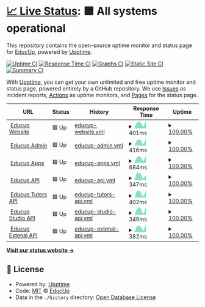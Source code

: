 # [📈 Live Status](https://status.educup.io): <!--live status--> **🟩 All systems operational**

This repository contains the open-source uptime monitor and status page for [EducUp](https://educup.io), powered by [Upptime](https://github.com/upptime/upptime).

[![Uptime CI](https://github.com/educup/status-page/workflows/Uptime%20CI/badge.svg)](https://github.com/educup/status-page/actions?query=workflow%3A%22Uptime+CI%22)
[![Response Time CI](https://github.com/educup/status-page/workflows/Response%20Time%20CI/badge.svg)](https://github.com/educup/status-page/actions?query=workflow%3A%22Response+Time+CI%22)
[![Graphs CI](https://github.com/educup/status-page/workflows/Graphs%20CI/badge.svg)](https://github.com/educup/status-page/actions?query=workflow%3A%22Graphs+CI%22)
[![Static Site CI](https://github.com/educup/status-page/workflows/Static%20Site%20CI/badge.svg)](https://github.com/educup/status-page/actions?query=workflow%3A%22Static+Site+CI%22)
[![Summary CI](https://github.com/educup/status-page/workflows/Summary%20CI/badge.svg)](https://github.com/educup/status-page/actions?query=workflow%3A%22Summary+CI%22)

With [Upptime](https://upptime.js.org), you can get your own unlimited and free uptime monitor and status page, powered entirely by a GitHub repository. We use [Issues](https://github.com/educup/status-page/issues) as incident reports, [Actions](https://github.com/educup/status-page/actions) as uptime monitors, and [Pages](https://status.educup.io) for the status page.

<!--start: status pages-->
<!-- This summary is generated by Upptime (https://github.com/upptime/upptime) -->
<!-- Do not edit this manually, your changes will be overwritten -->
<!-- prettier-ignore -->
| URL | Status | History | Response Time | Uptime |
| --- | ------ | ------- | ------------- | ------ |
| <img alt="" src="https://favicons.githubusercontent.com/www.educup.com" height="13"> [Educup Website](https://www.educup.com) | 🟩 Up | [educup-website.yml](https://github.com/educup/status-page/commits/HEAD/history/educup-website.yml) | <details><summary><img alt="Response time graph" src="./graphs/educup-website/response-time-week.png" height="20"> 401ms</summary><br><a href="https://status.educup.io/history/educup-website"><img alt="Response time 401" src="https://img.shields.io/endpoint?url=https%3A%2F%2Fraw.githubusercontent.com%2Feducup%2Fstatus-page%2FHEAD%2Fapi%2Feducup-website%2Fresponse-time.json"></a><br><a href="https://status.educup.io/history/educup-website"><img alt="24-hour response time 401" src="https://img.shields.io/endpoint?url=https%3A%2F%2Fraw.githubusercontent.com%2Feducup%2Fstatus-page%2FHEAD%2Fapi%2Feducup-website%2Fresponse-time-day.json"></a><br><a href="https://status.educup.io/history/educup-website"><img alt="7-day response time 401" src="https://img.shields.io/endpoint?url=https%3A%2F%2Fraw.githubusercontent.com%2Feducup%2Fstatus-page%2FHEAD%2Fapi%2Feducup-website%2Fresponse-time-week.json"></a><br><a href="https://status.educup.io/history/educup-website"><img alt="30-day response time 401" src="https://img.shields.io/endpoint?url=https%3A%2F%2Fraw.githubusercontent.com%2Feducup%2Fstatus-page%2FHEAD%2Fapi%2Feducup-website%2Fresponse-time-month.json"></a><br><a href="https://status.educup.io/history/educup-website"><img alt="1-year response time 401" src="https://img.shields.io/endpoint?url=https%3A%2F%2Fraw.githubusercontent.com%2Feducup%2Fstatus-page%2FHEAD%2Fapi%2Feducup-website%2Fresponse-time-year.json"></a></details> | <details><summary><a href="https://status.educup.io/history/educup-website">100.00%</a></summary><a href="https://status.educup.io/history/educup-website"><img alt="All-time uptime 100.00%" src="https://img.shields.io/endpoint?url=https%3A%2F%2Fraw.githubusercontent.com%2Feducup%2Fstatus-page%2FHEAD%2Fapi%2Feducup-website%2Fuptime.json"></a><br><a href="https://status.educup.io/history/educup-website"><img alt="24-hour uptime 100.00%" src="https://img.shields.io/endpoint?url=https%3A%2F%2Fraw.githubusercontent.com%2Feducup%2Fstatus-page%2FHEAD%2Fapi%2Feducup-website%2Fuptime-day.json"></a><br><a href="https://status.educup.io/history/educup-website"><img alt="7-day uptime 100.00%" src="https://img.shields.io/endpoint?url=https%3A%2F%2Fraw.githubusercontent.com%2Feducup%2Fstatus-page%2FHEAD%2Fapi%2Feducup-website%2Fuptime-week.json"></a><br><a href="https://status.educup.io/history/educup-website"><img alt="30-day uptime 100.00%" src="https://img.shields.io/endpoint?url=https%3A%2F%2Fraw.githubusercontent.com%2Feducup%2Fstatus-page%2FHEAD%2Fapi%2Feducup-website%2Fuptime-month.json"></a><br><a href="https://status.educup.io/history/educup-website"><img alt="1-year uptime 100.00%" src="https://img.shields.io/endpoint?url=https%3A%2F%2Fraw.githubusercontent.com%2Feducup%2Fstatus-page%2FHEAD%2Fapi%2Feducup-website%2Fuptime-year.json"></a></details>
| <img alt="" src="https://favicons.githubusercontent.com/admin.educup.io" height="13"> [Educup Admin](https://admin.educup.io) | 🟩 Up | [educup-admin.yml](https://github.com/educup/status-page/commits/HEAD/history/educup-admin.yml) | <details><summary><img alt="Response time graph" src="./graphs/educup-admin/response-time-week.png" height="20"> 416ms</summary><br><a href="https://status.educup.io/history/educup-admin"><img alt="Response time 416" src="https://img.shields.io/endpoint?url=https%3A%2F%2Fraw.githubusercontent.com%2Feducup%2Fstatus-page%2FHEAD%2Fapi%2Feducup-admin%2Fresponse-time.json"></a><br><a href="https://status.educup.io/history/educup-admin"><img alt="24-hour response time 416" src="https://img.shields.io/endpoint?url=https%3A%2F%2Fraw.githubusercontent.com%2Feducup%2Fstatus-page%2FHEAD%2Fapi%2Feducup-admin%2Fresponse-time-day.json"></a><br><a href="https://status.educup.io/history/educup-admin"><img alt="7-day response time 416" src="https://img.shields.io/endpoint?url=https%3A%2F%2Fraw.githubusercontent.com%2Feducup%2Fstatus-page%2FHEAD%2Fapi%2Feducup-admin%2Fresponse-time-week.json"></a><br><a href="https://status.educup.io/history/educup-admin"><img alt="30-day response time 416" src="https://img.shields.io/endpoint?url=https%3A%2F%2Fraw.githubusercontent.com%2Feducup%2Fstatus-page%2FHEAD%2Fapi%2Feducup-admin%2Fresponse-time-month.json"></a><br><a href="https://status.educup.io/history/educup-admin"><img alt="1-year response time 416" src="https://img.shields.io/endpoint?url=https%3A%2F%2Fraw.githubusercontent.com%2Feducup%2Fstatus-page%2FHEAD%2Fapi%2Feducup-admin%2Fresponse-time-year.json"></a></details> | <details><summary><a href="https://status.educup.io/history/educup-admin">100.00%</a></summary><a href="https://status.educup.io/history/educup-admin"><img alt="All-time uptime 100.00%" src="https://img.shields.io/endpoint?url=https%3A%2F%2Fraw.githubusercontent.com%2Feducup%2Fstatus-page%2FHEAD%2Fapi%2Feducup-admin%2Fuptime.json"></a><br><a href="https://status.educup.io/history/educup-admin"><img alt="24-hour uptime 100.00%" src="https://img.shields.io/endpoint?url=https%3A%2F%2Fraw.githubusercontent.com%2Feducup%2Fstatus-page%2FHEAD%2Fapi%2Feducup-admin%2Fuptime-day.json"></a><br><a href="https://status.educup.io/history/educup-admin"><img alt="7-day uptime 100.00%" src="https://img.shields.io/endpoint?url=https%3A%2F%2Fraw.githubusercontent.com%2Feducup%2Fstatus-page%2FHEAD%2Fapi%2Feducup-admin%2Fuptime-week.json"></a><br><a href="https://status.educup.io/history/educup-admin"><img alt="30-day uptime 100.00%" src="https://img.shields.io/endpoint?url=https%3A%2F%2Fraw.githubusercontent.com%2Feducup%2Fstatus-page%2FHEAD%2Fapi%2Feducup-admin%2Fuptime-month.json"></a><br><a href="https://status.educup.io/history/educup-admin"><img alt="1-year uptime 100.00%" src="https://img.shields.io/endpoint?url=https%3A%2F%2Fraw.githubusercontent.com%2Feducup%2Fstatus-page%2FHEAD%2Fapi%2Feducup-admin%2Fuptime-year.json"></a></details>
| <img alt="" src="https://favicons.githubusercontent.com/apps.educup.io" height="13"> [Educup Apps](https://apps.educup.io) | 🟩 Up | [educup-apps.yml](https://github.com/educup/status-page/commits/HEAD/history/educup-apps.yml) | <details><summary><img alt="Response time graph" src="./graphs/educup-apps/response-time-week.png" height="20"> 684ms</summary><br><a href="https://status.educup.io/history/educup-apps"><img alt="Response time 684" src="https://img.shields.io/endpoint?url=https%3A%2F%2Fraw.githubusercontent.com%2Feducup%2Fstatus-page%2FHEAD%2Fapi%2Feducup-apps%2Fresponse-time.json"></a><br><a href="https://status.educup.io/history/educup-apps"><img alt="24-hour response time 684" src="https://img.shields.io/endpoint?url=https%3A%2F%2Fraw.githubusercontent.com%2Feducup%2Fstatus-page%2FHEAD%2Fapi%2Feducup-apps%2Fresponse-time-day.json"></a><br><a href="https://status.educup.io/history/educup-apps"><img alt="7-day response time 684" src="https://img.shields.io/endpoint?url=https%3A%2F%2Fraw.githubusercontent.com%2Feducup%2Fstatus-page%2FHEAD%2Fapi%2Feducup-apps%2Fresponse-time-week.json"></a><br><a href="https://status.educup.io/history/educup-apps"><img alt="30-day response time 684" src="https://img.shields.io/endpoint?url=https%3A%2F%2Fraw.githubusercontent.com%2Feducup%2Fstatus-page%2FHEAD%2Fapi%2Feducup-apps%2Fresponse-time-month.json"></a><br><a href="https://status.educup.io/history/educup-apps"><img alt="1-year response time 684" src="https://img.shields.io/endpoint?url=https%3A%2F%2Fraw.githubusercontent.com%2Feducup%2Fstatus-page%2FHEAD%2Fapi%2Feducup-apps%2Fresponse-time-year.json"></a></details> | <details><summary><a href="https://status.educup.io/history/educup-apps">100.00%</a></summary><a href="https://status.educup.io/history/educup-apps"><img alt="All-time uptime 100.00%" src="https://img.shields.io/endpoint?url=https%3A%2F%2Fraw.githubusercontent.com%2Feducup%2Fstatus-page%2FHEAD%2Fapi%2Feducup-apps%2Fuptime.json"></a><br><a href="https://status.educup.io/history/educup-apps"><img alt="24-hour uptime 100.00%" src="https://img.shields.io/endpoint?url=https%3A%2F%2Fraw.githubusercontent.com%2Feducup%2Fstatus-page%2FHEAD%2Fapi%2Feducup-apps%2Fuptime-day.json"></a><br><a href="https://status.educup.io/history/educup-apps"><img alt="7-day uptime 100.00%" src="https://img.shields.io/endpoint?url=https%3A%2F%2Fraw.githubusercontent.com%2Feducup%2Fstatus-page%2FHEAD%2Fapi%2Feducup-apps%2Fuptime-week.json"></a><br><a href="https://status.educup.io/history/educup-apps"><img alt="30-day uptime 100.00%" src="https://img.shields.io/endpoint?url=https%3A%2F%2Fraw.githubusercontent.com%2Feducup%2Fstatus-page%2FHEAD%2Fapi%2Feducup-apps%2Fuptime-month.json"></a><br><a href="https://status.educup.io/history/educup-apps"><img alt="1-year uptime 100.00%" src="https://img.shields.io/endpoint?url=https%3A%2F%2Fraw.githubusercontent.com%2Feducup%2Fstatus-page%2FHEAD%2Fapi%2Feducup-apps%2Fuptime-year.json"></a></details>
| <img alt="" src="https://favicons.githubusercontent.com/api.educup.io" height="13"> [Educup API](https://api.educup.io/health) | 🟩 Up | [educup-api.yml](https://github.com/educup/status-page/commits/HEAD/history/educup-api.yml) | <details><summary><img alt="Response time graph" src="./graphs/educup-api/response-time-week.png" height="20"> 347ms</summary><br><a href="https://status.educup.io/history/educup-api"><img alt="Response time 347" src="https://img.shields.io/endpoint?url=https%3A%2F%2Fraw.githubusercontent.com%2Feducup%2Fstatus-page%2FHEAD%2Fapi%2Feducup-api%2Fresponse-time.json"></a><br><a href="https://status.educup.io/history/educup-api"><img alt="24-hour response time 347" src="https://img.shields.io/endpoint?url=https%3A%2F%2Fraw.githubusercontent.com%2Feducup%2Fstatus-page%2FHEAD%2Fapi%2Feducup-api%2Fresponse-time-day.json"></a><br><a href="https://status.educup.io/history/educup-api"><img alt="7-day response time 347" src="https://img.shields.io/endpoint?url=https%3A%2F%2Fraw.githubusercontent.com%2Feducup%2Fstatus-page%2FHEAD%2Fapi%2Feducup-api%2Fresponse-time-week.json"></a><br><a href="https://status.educup.io/history/educup-api"><img alt="30-day response time 347" src="https://img.shields.io/endpoint?url=https%3A%2F%2Fraw.githubusercontent.com%2Feducup%2Fstatus-page%2FHEAD%2Fapi%2Feducup-api%2Fresponse-time-month.json"></a><br><a href="https://status.educup.io/history/educup-api"><img alt="1-year response time 347" src="https://img.shields.io/endpoint?url=https%3A%2F%2Fraw.githubusercontent.com%2Feducup%2Fstatus-page%2FHEAD%2Fapi%2Feducup-api%2Fresponse-time-year.json"></a></details> | <details><summary><a href="https://status.educup.io/history/educup-api">100.00%</a></summary><a href="https://status.educup.io/history/educup-api"><img alt="All-time uptime 100.00%" src="https://img.shields.io/endpoint?url=https%3A%2F%2Fraw.githubusercontent.com%2Feducup%2Fstatus-page%2FHEAD%2Fapi%2Feducup-api%2Fuptime.json"></a><br><a href="https://status.educup.io/history/educup-api"><img alt="24-hour uptime 100.00%" src="https://img.shields.io/endpoint?url=https%3A%2F%2Fraw.githubusercontent.com%2Feducup%2Fstatus-page%2FHEAD%2Fapi%2Feducup-api%2Fuptime-day.json"></a><br><a href="https://status.educup.io/history/educup-api"><img alt="7-day uptime 100.00%" src="https://img.shields.io/endpoint?url=https%3A%2F%2Fraw.githubusercontent.com%2Feducup%2Fstatus-page%2FHEAD%2Fapi%2Feducup-api%2Fuptime-week.json"></a><br><a href="https://status.educup.io/history/educup-api"><img alt="30-day uptime 100.00%" src="https://img.shields.io/endpoint?url=https%3A%2F%2Fraw.githubusercontent.com%2Feducup%2Fstatus-page%2FHEAD%2Fapi%2Feducup-api%2Fuptime-month.json"></a><br><a href="https://status.educup.io/history/educup-api"><img alt="1-year uptime 100.00%" src="https://img.shields.io/endpoint?url=https%3A%2F%2Fraw.githubusercontent.com%2Feducup%2Fstatus-page%2FHEAD%2Fapi%2Feducup-api%2Fuptime-year.json"></a></details>
| <img alt="" src="https://favicons.githubusercontent.com/tutorsapi.educup.io" height="13"> [Educup Tutors API](https://tutorsapi.educup.io/health) | 🟩 Up | [educup-tutors-api.yml](https://github.com/educup/status-page/commits/HEAD/history/educup-tutors-api.yml) | <details><summary><img alt="Response time graph" src="./graphs/educup-tutors-api/response-time-week.png" height="20"> 402ms</summary><br><a href="https://status.educup.io/history/educup-tutors-api"><img alt="Response time 402" src="https://img.shields.io/endpoint?url=https%3A%2F%2Fraw.githubusercontent.com%2Feducup%2Fstatus-page%2FHEAD%2Fapi%2Feducup-tutors-api%2Fresponse-time.json"></a><br><a href="https://status.educup.io/history/educup-tutors-api"><img alt="24-hour response time 402" src="https://img.shields.io/endpoint?url=https%3A%2F%2Fraw.githubusercontent.com%2Feducup%2Fstatus-page%2FHEAD%2Fapi%2Feducup-tutors-api%2Fresponse-time-day.json"></a><br><a href="https://status.educup.io/history/educup-tutors-api"><img alt="7-day response time 402" src="https://img.shields.io/endpoint?url=https%3A%2F%2Fraw.githubusercontent.com%2Feducup%2Fstatus-page%2FHEAD%2Fapi%2Feducup-tutors-api%2Fresponse-time-week.json"></a><br><a href="https://status.educup.io/history/educup-tutors-api"><img alt="30-day response time 402" src="https://img.shields.io/endpoint?url=https%3A%2F%2Fraw.githubusercontent.com%2Feducup%2Fstatus-page%2FHEAD%2Fapi%2Feducup-tutors-api%2Fresponse-time-month.json"></a><br><a href="https://status.educup.io/history/educup-tutors-api"><img alt="1-year response time 402" src="https://img.shields.io/endpoint?url=https%3A%2F%2Fraw.githubusercontent.com%2Feducup%2Fstatus-page%2FHEAD%2Fapi%2Feducup-tutors-api%2Fresponse-time-year.json"></a></details> | <details><summary><a href="https://status.educup.io/history/educup-tutors-api">100.00%</a></summary><a href="https://status.educup.io/history/educup-tutors-api"><img alt="All-time uptime 100.00%" src="https://img.shields.io/endpoint?url=https%3A%2F%2Fraw.githubusercontent.com%2Feducup%2Fstatus-page%2FHEAD%2Fapi%2Feducup-tutors-api%2Fuptime.json"></a><br><a href="https://status.educup.io/history/educup-tutors-api"><img alt="24-hour uptime 100.00%" src="https://img.shields.io/endpoint?url=https%3A%2F%2Fraw.githubusercontent.com%2Feducup%2Fstatus-page%2FHEAD%2Fapi%2Feducup-tutors-api%2Fuptime-day.json"></a><br><a href="https://status.educup.io/history/educup-tutors-api"><img alt="7-day uptime 100.00%" src="https://img.shields.io/endpoint?url=https%3A%2F%2Fraw.githubusercontent.com%2Feducup%2Fstatus-page%2FHEAD%2Fapi%2Feducup-tutors-api%2Fuptime-week.json"></a><br><a href="https://status.educup.io/history/educup-tutors-api"><img alt="30-day uptime 100.00%" src="https://img.shields.io/endpoint?url=https%3A%2F%2Fraw.githubusercontent.com%2Feducup%2Fstatus-page%2FHEAD%2Fapi%2Feducup-tutors-api%2Fuptime-month.json"></a><br><a href="https://status.educup.io/history/educup-tutors-api"><img alt="1-year uptime 100.00%" src="https://img.shields.io/endpoint?url=https%3A%2F%2Fraw.githubusercontent.com%2Feducup%2Fstatus-page%2FHEAD%2Fapi%2Feducup-tutors-api%2Fuptime-year.json"></a></details>
| <img alt="" src="https://favicons.githubusercontent.com/studioapi.educup.io" height="13"> [Educup Studio API](https://studioapi.educup.io/health) | 🟩 Up | [educup-studio-api.yml](https://github.com/educup/status-page/commits/HEAD/history/educup-studio-api.yml) | <details><summary><img alt="Response time graph" src="./graphs/educup-studio-api/response-time-week.png" height="20"> 349ms</summary><br><a href="https://status.educup.io/history/educup-studio-api"><img alt="Response time 349" src="https://img.shields.io/endpoint?url=https%3A%2F%2Fraw.githubusercontent.com%2Feducup%2Fstatus-page%2FHEAD%2Fapi%2Feducup-studio-api%2Fresponse-time.json"></a><br><a href="https://status.educup.io/history/educup-studio-api"><img alt="24-hour response time 349" src="https://img.shields.io/endpoint?url=https%3A%2F%2Fraw.githubusercontent.com%2Feducup%2Fstatus-page%2FHEAD%2Fapi%2Feducup-studio-api%2Fresponse-time-day.json"></a><br><a href="https://status.educup.io/history/educup-studio-api"><img alt="7-day response time 349" src="https://img.shields.io/endpoint?url=https%3A%2F%2Fraw.githubusercontent.com%2Feducup%2Fstatus-page%2FHEAD%2Fapi%2Feducup-studio-api%2Fresponse-time-week.json"></a><br><a href="https://status.educup.io/history/educup-studio-api"><img alt="30-day response time 349" src="https://img.shields.io/endpoint?url=https%3A%2F%2Fraw.githubusercontent.com%2Feducup%2Fstatus-page%2FHEAD%2Fapi%2Feducup-studio-api%2Fresponse-time-month.json"></a><br><a href="https://status.educup.io/history/educup-studio-api"><img alt="1-year response time 349" src="https://img.shields.io/endpoint?url=https%3A%2F%2Fraw.githubusercontent.com%2Feducup%2Fstatus-page%2FHEAD%2Fapi%2Feducup-studio-api%2Fresponse-time-year.json"></a></details> | <details><summary><a href="https://status.educup.io/history/educup-studio-api">100.00%</a></summary><a href="https://status.educup.io/history/educup-studio-api"><img alt="All-time uptime 100.00%" src="https://img.shields.io/endpoint?url=https%3A%2F%2Fraw.githubusercontent.com%2Feducup%2Fstatus-page%2FHEAD%2Fapi%2Feducup-studio-api%2Fuptime.json"></a><br><a href="https://status.educup.io/history/educup-studio-api"><img alt="24-hour uptime 100.00%" src="https://img.shields.io/endpoint?url=https%3A%2F%2Fraw.githubusercontent.com%2Feducup%2Fstatus-page%2FHEAD%2Fapi%2Feducup-studio-api%2Fuptime-day.json"></a><br><a href="https://status.educup.io/history/educup-studio-api"><img alt="7-day uptime 100.00%" src="https://img.shields.io/endpoint?url=https%3A%2F%2Fraw.githubusercontent.com%2Feducup%2Fstatus-page%2FHEAD%2Fapi%2Feducup-studio-api%2Fuptime-week.json"></a><br><a href="https://status.educup.io/history/educup-studio-api"><img alt="30-day uptime 100.00%" src="https://img.shields.io/endpoint?url=https%3A%2F%2Fraw.githubusercontent.com%2Feducup%2Fstatus-page%2FHEAD%2Fapi%2Feducup-studio-api%2Fuptime-month.json"></a><br><a href="https://status.educup.io/history/educup-studio-api"><img alt="1-year uptime 100.00%" src="https://img.shields.io/endpoint?url=https%3A%2F%2Fraw.githubusercontent.com%2Feducup%2Fstatus-page%2FHEAD%2Fapi%2Feducup-studio-api%2Fuptime-year.json"></a></details>
| <img alt="" src="https://favicons.githubusercontent.com/externalapi.educup.io" height="13"> [Educup Extenal API](https://externalapi.educup.io/health) | 🟩 Up | [educup-extenal-api.yml](https://github.com/educup/status-page/commits/HEAD/history/educup-extenal-api.yml) | <details><summary><img alt="Response time graph" src="./graphs/educup-extenal-api/response-time-week.png" height="20"> 382ms</summary><br><a href="https://status.educup.io/history/educup-extenal-api"><img alt="Response time 382" src="https://img.shields.io/endpoint?url=https%3A%2F%2Fraw.githubusercontent.com%2Feducup%2Fstatus-page%2FHEAD%2Fapi%2Feducup-extenal-api%2Fresponse-time.json"></a><br><a href="https://status.educup.io/history/educup-extenal-api"><img alt="24-hour response time 382" src="https://img.shields.io/endpoint?url=https%3A%2F%2Fraw.githubusercontent.com%2Feducup%2Fstatus-page%2FHEAD%2Fapi%2Feducup-extenal-api%2Fresponse-time-day.json"></a><br><a href="https://status.educup.io/history/educup-extenal-api"><img alt="7-day response time 382" src="https://img.shields.io/endpoint?url=https%3A%2F%2Fraw.githubusercontent.com%2Feducup%2Fstatus-page%2FHEAD%2Fapi%2Feducup-extenal-api%2Fresponse-time-week.json"></a><br><a href="https://status.educup.io/history/educup-extenal-api"><img alt="30-day response time 382" src="https://img.shields.io/endpoint?url=https%3A%2F%2Fraw.githubusercontent.com%2Feducup%2Fstatus-page%2FHEAD%2Fapi%2Feducup-extenal-api%2Fresponse-time-month.json"></a><br><a href="https://status.educup.io/history/educup-extenal-api"><img alt="1-year response time 382" src="https://img.shields.io/endpoint?url=https%3A%2F%2Fraw.githubusercontent.com%2Feducup%2Fstatus-page%2FHEAD%2Fapi%2Feducup-extenal-api%2Fresponse-time-year.json"></a></details> | <details><summary><a href="https://status.educup.io/history/educup-extenal-api">100.00%</a></summary><a href="https://status.educup.io/history/educup-extenal-api"><img alt="All-time uptime 100.00%" src="https://img.shields.io/endpoint?url=https%3A%2F%2Fraw.githubusercontent.com%2Feducup%2Fstatus-page%2FHEAD%2Fapi%2Feducup-extenal-api%2Fuptime.json"></a><br><a href="https://status.educup.io/history/educup-extenal-api"><img alt="24-hour uptime 100.00%" src="https://img.shields.io/endpoint?url=https%3A%2F%2Fraw.githubusercontent.com%2Feducup%2Fstatus-page%2FHEAD%2Fapi%2Feducup-extenal-api%2Fuptime-day.json"></a><br><a href="https://status.educup.io/history/educup-extenal-api"><img alt="7-day uptime 100.00%" src="https://img.shields.io/endpoint?url=https%3A%2F%2Fraw.githubusercontent.com%2Feducup%2Fstatus-page%2FHEAD%2Fapi%2Feducup-extenal-api%2Fuptime-week.json"></a><br><a href="https://status.educup.io/history/educup-extenal-api"><img alt="30-day uptime 100.00%" src="https://img.shields.io/endpoint?url=https%3A%2F%2Fraw.githubusercontent.com%2Feducup%2Fstatus-page%2FHEAD%2Fapi%2Feducup-extenal-api%2Fuptime-month.json"></a><br><a href="https://status.educup.io/history/educup-extenal-api"><img alt="1-year uptime 100.00%" src="https://img.shields.io/endpoint?url=https%3A%2F%2Fraw.githubusercontent.com%2Feducup%2Fstatus-page%2FHEAD%2Fapi%2Feducup-extenal-api%2Fuptime-year.json"></a></details>

<!--end: status pages-->

[**Visit our status website →**](https://status.educup.io)

## 📄 License

- Powered by: [Upptime](https://github.com/upptime/upptime)
- Code: [MIT](./LICENSE) © [EducUp](https://educup.io)
- Data in the `./history` directory: [Open Database License](https://opendatacommons.org/licenses/odbl/1-0/)
